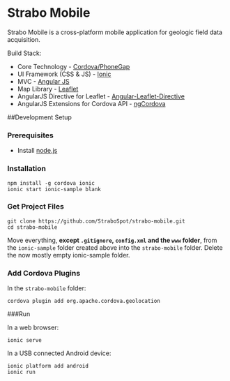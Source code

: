 Strabo Mobile
==============

Strabo Mobile is a cross-platform mobile application for geologic field data acquisition.

Build Stack:
- Core Technology - [Cordova/PhoneGap](http://cordova.apache.org/)
- UI Framework (CSS & JS) - [Ionic](http://ionicframework.com/)
- MVC - [Angular JS](https://angularjs.org/)
- Map Library - [Leaflet](http://leafletjs.com/) 
- AngularJS Directive for Leaflet - [Angular-Leaflet-Directive](https://github.com/tombatossals/angular-leaflet-directive)
- AngularJS Extensions for Cordova API - [ngCordova](http://ngcordova.com/)

##Development Setup

### Prerequisites

- Install [node.js](http://nodejs.org/)

### Installation

    npm install -g cordova ionic
    ionic start ionic-sample blank

### Get Project Files

    git clone https://github.com/StraboSpot/strabo-mobile.git
    cd strabo-mobile
    
Move everything, **except `.gitignore`, `config.xml` and the `www` folder**, from the `ionic-sample` folder created above into the `strabo-mobile` folder. Delete the now mostly empty ionic-sample folder.
    
### Add Cordova Plugins

In the `strabo-mobile` folder:

    cordova plugin add org.apache.cordova.geolocation
    
###Run

In a web browser:

    ionic serve
    
In a USB connected Android device:

    ionic platform add android
    ionic run